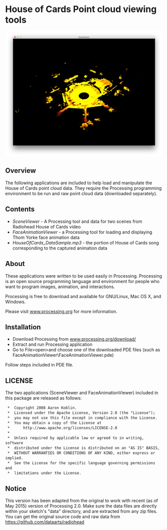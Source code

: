House of Cards Point cloud viewing tools
========================================

![](https://github.com/oxtopus/HoC_DataApplications_v1.0/blob/master/city.jpg?raw=true)

Overview
--------

The following applications are included to help load and manipulate the House
of Cards point cloud data.  They require the Processing programming environment
to be run and raw point cloud data (downloaded separately).


Contents
--------

- *SceneViewer* - A Processing tool and data for two scenes from Radiohead
  House of Cards video
- *FaceAnimationViewer* - a Processing tool for loading and displaying Thom
  Yorke face animation data
- *HouseOfCards_DataSample.mp3* - the portion of House of Cards song
  corresponding to the captured animation data

About
-----

These applications were written to be used easily in Processing. Processing is
an open source programming language and environment for people who want to
program images, animation, and interactions.

Processing is free to download and available for GNU/Linux, Mac OS X, and
Windows.

Please visit www.processing.org for more information.


Installation
------------

- Download Processing from www.processing.org/download/
- Extract and run Processing application
- Go to File>open>and choose one of the downloaded PDE files (such as
  FaceAnimationViewer\FaceAnimationViewer.pde)

Follow steps included in PDE file.


LICENSE
-------

The two applications (SceneViewer and FaceAnimationViewer) included in this
package are released as follows:


```
 *  Copyright 2008 Aaron Koblin.
 *  Licensed under the Apache License, Version 2.0 (the "License");
 *  you may not use this file except in compliance with the License.
 *  You may obtain a copy of the License at
 *      http://www.apache.org/licenses/LICENSE-2.0
 *
 *  Unless required by applicable law or agreed to in writing, software
 *  distributed under the License is distributed on an "AS IS" BASIS,
 *  WITHOUT WARRANTIES OR CONDITIONS OF ANY KIND, either express or implied.
 *  See the License for the specific language governing permissions and
 *  limitations under the License.
 ```

Notice
------

This version has been adapted from the original to work with recent (as of May
2015) version of Processing 2.0.  Make sure the data files are directly within
your sketch's "data" directory, and are extracted from any zip files.  You can
get the original source code and raw data from
https://github.com/dataarts/radiohead
